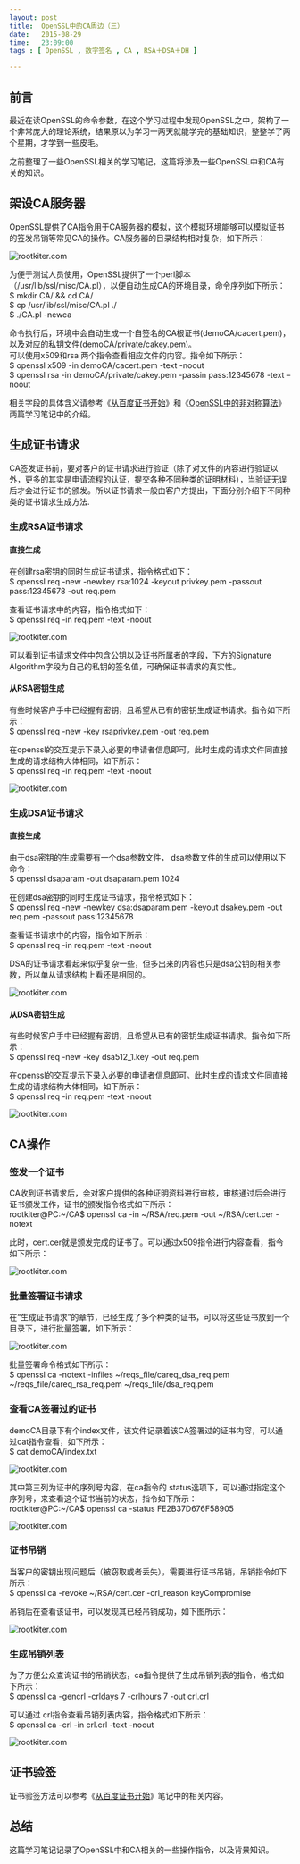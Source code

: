 ```yaml
---
layout: post
title:  OpenSSL中的CA周边（三）
date:   2015-08-29
time:   23:09:00
tags : [ OpenSSL , 数字签名 , CA , RSA＋DSA＋DH ]

---
```


## 前言   
最近在读OpenSSL的命令参数，在这个学习过程中发现OpenSSL之中，架构了一个非常庞大的理论系统，结果原以为学习一两天就能学完的基础知识，整整学了两个星期，才学到一些皮毛。

之前整理了一些OpenSSL相关的学习笔记，这篇将涉及一些OpenSSL中和CA有关的知识。  

## 架设CA服务器  

OpenSSL提供了CA指令用于CA服务器的模拟，这个模拟环境能够可以模拟证书的签发吊销等常见CA的操作。CA服务器的目录结构相对复杂，如下所示：

![rootkiter.com](http://rootkiter.com/images/2015_08_30_00_02/1.png) 

为便于测试人员使用，OpenSSL提供了一个perl脚本（/usr/lib/ssl/misc/CA.pl），以便自动生成CA的环境目录，命令序列如下所示：  
<cmd>
$ mkdir CA/ && cd CA/  
$ cp /usr/lib/ssl/misc/CA.pl ./  
$ ./CA.pl -newca  
</cmd>

命令执行后，环境中会自动生成一个自签名的CA根证书(demoCA/cacert.pem)，以及对应的私钥文件(demoCA/private/cakey.pem)。  
可以使用x509和rsa 两个指令查看相应文件的内容。指令如下所示：  
<cmd>
$ openssl x509 -in demoCA/cacert.pem -text -noout  
$ openssl rsa -in demoCA/private/cakey.pem -passin pass:12345678 -text –noout  
</cmd>

相关字段的具体含义请参考《[从百度证书开始](http://rootkiter.com/2015/08/25/从百度证书开始.html)》和《[OpenSSL中的非对称算法](http://rootkiter.com/2015/08/27/OpenSSL中的非对称算法.html)》两篇学习笔记中的介绍。

## 生成证书请求 

CA签发证书前，要对客户的证书请求进行验证（除了对文件的内容进行验证以外，更多的其实是申请流程的认证，提交各种不同种类的证明材料），当验证无误后才会进行证书的颁发。所以证书请求一般由客户方提出，下面分别介绍下不同种类的证书请求生成方法.

### 生成RSA证书请求
#### 直接生成

在创建rsa密钥的同时生成证书请求，指令格式如下：  
<cmd>
$ openssl req -new -newkey rsa:1024 -keyout privkey.pem -passout pass:12345678 -out req.pem
</cmd>

查看证书请求中的内容，指令格式如下：  
<cmd>
$ openssl req -in req.pem -text -noout
</cmd>

![rootkiter.com](http://rootkiter.com/images/2015_08_30_00_02/2.png) 

可以看到证书请求文件中包含公钥以及证书所属者的字段，下方的Signature Algorithm字段为自己的私钥的签名值，可确保证书请求的真实性。

#### 从RSA密钥生成  

有些时候客户手中已经握有密钥，且希望从已有的密钥生成证书请求。指令如下所示：  
<cmd>
$ openssl req -new -key rsaprivkey.pem -out req.pem
</cmd>

在openssl的交互提示下录入必要的申请者信息即可。此时生成的请求文件同直接生成的请求结构大体相同，如下所示：  
<cmd>
$ openssl req -in req.pem -text -noout
</cmd>

![rootkiter.com](http://rootkiter.com/images/2015_08_30_00_02/3.png) 

### 生成DSA证书请求
#### 直接生成
由于dsa密钥的生成需要有一个dsa参数文件， dsa参数文件的生成可以使用以下命令：  
<cmd>
$ openssl dsaparam -out dsaparam.pem 1024
</cmd>

在创建dsa密钥的同时生成证书请求，指令格式如下：  
<cmd>
$ openssl req -new -newkey dsa:dsaparam.pem -keyout dsakey.pem -out req.pem -passout pass:12345678
</cmd>

查看证书请求中的内容，指令如下所示：  
<cmd>
$ openssl req -in req.pem -text -noout
</cmd>

DSA的证书请求看起来似乎复杂一些，但多出来的内容也只是dsa公钥的相关参数，所以单从请求结构上看还是相同的。

![rootkiter.com](http://rootkiter.com/images/2015_08_30_00_02/4.png) 

#### 从DSA密钥生成
有些时候客户手中已经握有密钥，且希望从已有的密钥生成证书请求。指令如下所示：  
<cmd>
$ openssl req -new -key dsa512\_1.key -out req.pem
</cmd>

在openssl的交互提示下录入必要的申请者信息即可。此时生成的请求文件同直接生成的请求结构大体相同，如下所示：  
<cmd>
$ openssl req -in req.pem -text -noout
</cmd>

![rootkiter.com](http://rootkiter.com/images/2015_08_30_00_02/5.png) 

## CA操作
### 签发一个证书
CA收到证书请求后，会对客户提供的各种证明资料进行审核，审核通过后会进行证书颁发工作，证书的颁发指令格式如下所示：  
<cmd>
rootkiter@PC:~/CA$ openssl ca -in ~/RSA/req.pem -out ~/RSA/cert.cer -notext
</cmd>

此时，cert.cer就是颁发完成的证书了。可以通过x509指令进行内容查看，指令如下所示：

![rootkiter.com](http://rootkiter.com/images/2015_08_30_00_02/6.png) 

### 批量签署证书请求
在“生成证书请求”的章节，已经生成了多个种类的证书，可以将这些证书放到一个目录下，进行批量签署，如下所示：

![rootkiter.com](http://rootkiter.com/images/2015_08_30_00_02/7.png) 

批量签署命令格式如下所示：  
<cmd>
$ openssl ca -notext -infiles ~/reqs\_file/careq\_dsa\_req.pem ~/reqs\_file/careq\_rsa\_req.pem ~/reqs\_file/dsa\_req.pem
</cmd>

### 查看CA签署过的证书
demoCA目录下有个index文件，该文件记录着该CA签署过的证书内容，可以通过cat指令查看，如下所示：   
<cmd>
$ cat demoCA/index.txt
</cmd>

![rootkiter.com](http://rootkiter.com/images/2015_08_30_00_02/8.png) 

其中第三列为证书的序列号内容，在ca指令的 status选项下，可以通过指定这个序列号，来查看这个证书当前的状态，指令如下所示：  
<cmd>
rootkiter@PC:~/CA$ openssl ca -status FE2B37D676F58905
</cmd>

![rootkiter.com](http://rootkiter.com/images/2015_08_30_00_02/9.png) 

### 证书吊销
当客户的密钥出现问题后（被窃取或者丢失），需要进行证书吊销，吊销指令如下所示：  
<cmd>
$ openssl ca -revoke ~/RSA/cert.cer -crl\_reason keyCompromise
</cmd>

吊销后在查看该证书，可以发现其已经吊销成功，如下图所示：  

![rootkiter.com](http://rootkiter.com/images/2015_08_30_00_02/10.png) 

### 生成吊销列表

为了方便公众查询证书的吊销状态，ca指令提供了生成吊销列表的指令，格式如下所示：  
<cmd>
$ openssl ca -gencrl -crldays 7 -crlhours 7 -out crl.crl
</cmd>

可以通过 crl指令查看吊销列表内容，指令格式如下所示：  
<cmd>
$ openssl ca -crl -in crl.crl -text -noout
</cmd>

![rootkiter.com](http://rootkiter.com/images/2015_08_30_00_02/11.png) 

## 证书验签
证书验签方法可以参考《[从百度证书开始](http://rootkiter.com/2015/08/25/从百度证书开始.html)》笔记中的相关内容。

## 总结  
这篇学习笔记记录了OpenSSL中和CA相关的一些操作指令，以及背景知识。


